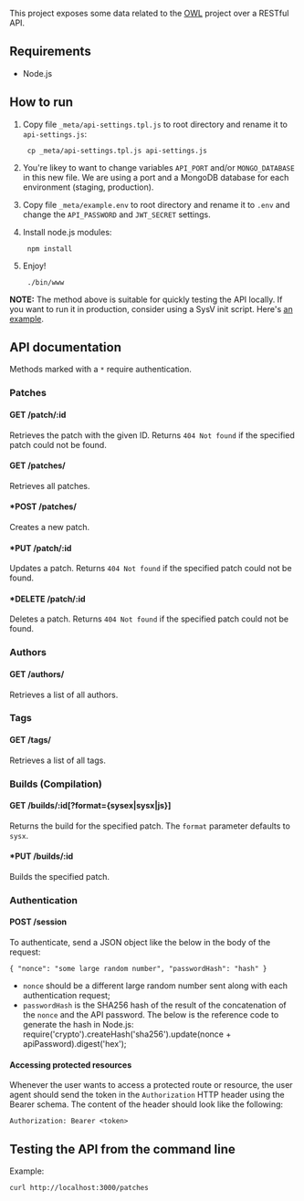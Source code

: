 This project exposes some data related to the [OWL][1] project over a RESTful API.

## Requirements
* Node.js

## How to run
1. Copy file `_meta/api-settings.tpl.js` to root directory and rename it to `api-settings.js`:

        cp _meta/api-settings.tpl.js api-settings.js
2. You're likey to want to change variables `API_PORT` and/or `MONGO_DATABASE` in this new file. We are using a port and a MongoDB database for each environment (staging, production).
3. Copy file `_meta/example.env` to root directory and rename it to `.env` and
change the `API_PASSWORD` and `JWT_SECRET` settings.
4. Install node.js modules:

        npm install
5. Enjoy!

        ./bin/www

**NOTE:** The method above is suitable for quickly testing the API locally. If
you want to run it in production, consider using a SysV init script. Here's [an
example](_meta/init-scripts/owl-api).

## API documentation

Methods marked with a `*` require authentication.

### Patches

#### GET /patch/:id
Retrieves the patch with the given ID. Returns `404 Not found` if the specified
patch could not be found.

#### GET /patches/
Retrieves all patches.

#### *POST /patches/
Creates a new patch.

#### *PUT /patch/:id
Updates a patch. Returns `404 Not found` if the specified patch could not be
found.

#### *DELETE /patch/:id
Deletes a patch.  Returns `404 Not found` if the specified patch could not be
found.

### Authors

#### GET /authors/
Retrieves a list of all authors.

### Tags

#### GET /tags/
Retrieves a list of all tags.

### Builds (Compilation)

#### GET /builds/:id[?format={sysex|sysx|js}]
Returns the build for the specified patch.
The `format` parameter defaults to `sysx`.

#### *PUT /builds/:id
Builds the specified patch.

### Authentication

#### POST /session
To authenticate, send a JSON object like the below in the body of the request:

    { "nonce": "some large random number", "passwordHash": "hash" }

* `nonce` should be a different large random number sent along with each authentication request;
* `passwordHash` is the SHA256 hash of the result of the
concatenation of the `nonce` and the API password. The below is the reference code to generate the hash in Node.js:
        require('crypto').createHash('sha256').update(nonce + apiPassword).digest('hex');

#### Accessing protected resources
Whenever the user wants to access a protected route or resource, the user agent
should send the token in the `Authorization` HTTP header using the Bearer
schema. The content of the header should look like the following:

    Authorization: Bearer <token>

## Testing the API from the command line
Example:

    curl http://localhost:3000/patches

[1]: http://hoxtonowl.com/ "Hoxton OpenWare Laboratory"
